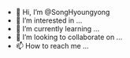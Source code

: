 - 👋 Hi, I’m @SongHyoungyong
- 👀 I’m interested in ...
- 🌱 I’m currently learning ...
- 💞️ I’m looking to collaborate on ...
- 📫 How to reach me ...

<!---
SongHyoungyong/SongHyoungyong is a ✨ special ✨ repository because its `README.md` (this file) appears on your GitHub profile.
You can click the Preview link to take a look at your changes.
--->
